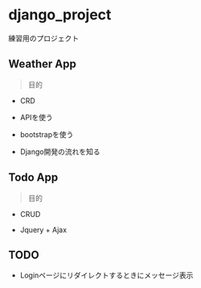# django_project

練習用のプロジェクト

## Weather App

> 目的

- CRD

- APIを使う

- bootstrapを使う

- Django開発の流れを知る

## Todo App

> 目的

- CRUD

- Jquery + Ajax


## TODO

- Loginページにリダイレクトするときにメッセージ表示
